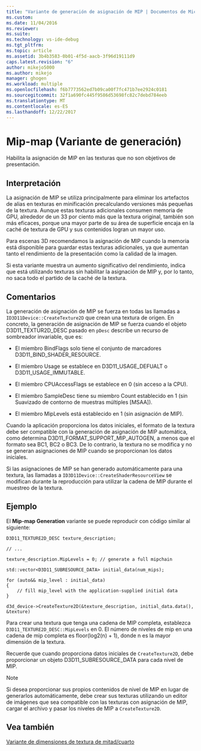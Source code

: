 ```yaml
---
title: "Variante de generación de asignación de MIP | Documentos de Microsoft"
ms.custom: 
ms.date: 11/04/2016
ms.reviewer: 
ms.suite: 
ms.technology: vs-ide-debug
ms.tgt_pltfrm: 
ms.topic: article
ms.assetid: 3b4b3583-0b01-4f5d-aacb-3f96d19111d9
caps.latest.revision: "6"
author: mikejo5000
ms.author: mikejo
manager: ghogen
ms.workload: multiple
ms.openlocfilehash: f6b7773562ed7b09ca00f7fc471b7ee2924c0181
ms.sourcegitcommit: 32f1a690fc445f9586d53698fc82c7debd784eeb
ms.translationtype: MT
ms.contentlocale: es-ES
ms.lasthandoff: 12/22/2017
---
```

# <a name="mip-map-generation-variant"></a>Mip-map (Variante de generación)
Habilita la asignación de MIP en las texturas que no son objetivos de presentación.  
  
## <a name="interpretation"></a>Interpretación  
 La asignación de MIP se utiliza principalmente para eliminar los artefactos de alias en texturas en minificación precalculando versiones más pequeñas de la textura. Aunque estas texturas adicionales consumen memoria de GPU, alrededor de un 33 por ciento más que la textura original, también son más eficaces, porque una mayor parte de su área de superficie encaja en la caché de textura de GPU y sus contenidos logran un mayor uso.  
  
 Para escenas 3D recomendamos la asignación de MIP cuando la memoria está disponible para guardar estas texturas adicionales, ya que aumentan tanto el rendimiento de la presentación como la calidad de la imagen.  
  
 Si esta variante muestra un aumento significativo del rendimiento, indica que está utilizando texturas sin habilitar la asignación de MIP y, por lo tanto, no saca todo el partido de la caché de la textura.  
  
## <a name="remarks"></a>Comentarios  
 La generación de asignación de MIP se fuerza en todas las llamadas a `ID3D11Device::CreateTexture2D` que crean una textura de origen. En concreto, la generación de asignación de MIP se fuerza cuando el objeto D3D11_TEXTUR2D_DESC pasado en `pDesc` describe un recurso de sombreador invariable, que es:  
  
-   El miembro BindFlags solo tiene el conjunto de marcadores D3D11_BIND_SHADER_RESOURCE.  
  
-   El miembro Usage se establece en D3D11_USAGE_DEFUALT o D3D11_USAGE_IMMUTABLE.  
  
-   El miembro CPUAccessFlags se establece en 0 (sin acceso a la CPU).  
  
-   El miembro SampleDesc tiene su miembro Count establecido en 1 (sin Suavizado de contorno de muestras múltiples [MSAA]).  
  
-   El miembro MipLevels está establecido en 1 (sin asignación de MIP).  
  
 Cuando la aplicación proporciona los datos iniciales, el formato de la textura debe ser compatible con la generación de asignación de MIP automática, como determina D3D11_FORMAT_SUPPORT_MIP_AUTOGEN, a menos que el formato sea BC1, BC2 o BC3. De lo contrario, la textura no se modifica y no se generan asignaciones de MIP cuando se proporcionan los datos iniciales.  
  
 Si las asignaciones de MIP se han generado automáticamente para una textura, las llamadas a `ID3D11Device::CreateShaderResourceView` se modifican durante la reproducción para utilizar la cadena de MIP durante el muestreo de la textura.  
  
## <a name="example"></a>Ejemplo  
 El **Mip-map Generation** variante se puede reproducir con código similar al siguiente:  
  
```  
D3D11_TEXTURE2D_DESC texture_description;  
  
// ...  
  
texture_description.MipLevels = 0; // generate a full mipchain  
  
std::vector<D3D11_SUBRESOURCE_DATA> initial_data(num_mips);  
  
for (auto&& mip_level : initial_data)  
{  
    // fill mip_level with the application-supplied initial data  
}  
  
d3d_device->CreateTexture2D(&texture_description, initial_data.data(), &texture)  
```  
  
 Para crear una textura que tenga una cadena de MIP completa, establezca `D3D11_TEXTURE2D_DESC::MipLevels` en 0. El número de niveles de mip en una cadena de mip completa es floor(log2(n) + 1), donde n es la mayor dimensión de la textura.  
  
 Recuerde que cuando proporciona datos iniciales de `CreateTexture2D`, debe proporcionar un objeto D3D11_SUBRESOURCE_DATA para cada nivel de MIP.  
  
> [!NOTE]
>  Si desea proporcionar sus propios contenidos de nivel de MIP en lugar de generarlos automáticamente, debe crear sus texturas utilizando un editor de imágenes que sea compatible con las texturas con asignación de MIP, cargar el archivo y pasar los niveles de MIP a `CreateTexture2D`.  
  
## <a name="see-also"></a>Vea también  
 [Variante de dimensiones de textura de mitad/cuarto](half-quarter-texture-dimensions-variant.md)